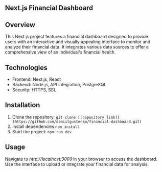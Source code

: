## Next.js Financial Dashboard
## Overview ## 
This Next.js project features a financial dashboard designed to provide users with an interactive and visually appealing interface to monitor and analyze their financial data. It integrates various data sources to offer a comprehensive view of an individual's financial health.
## Technologies ##
* Frontend: Next.js, React
* Backend: Node.js, API integration, PostgreSQL
* Security: HTTPS, SSL
## Installation ##
1. Clone the repository:
```git clone [[repository link]](https://github.com/daniilgustenko/financial-dashboard.git)```
2. Install dependencies
```npm install```
3. Start the project:
```npm run dev```
## Usage ##
Navigate to *http://localhost:3000* in your browser to access the dashboard. Use the interface to upload or integrate your financial data for analysis.

